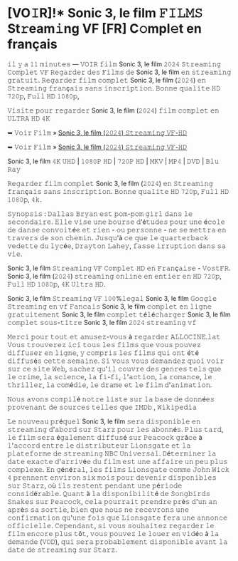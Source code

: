 <h1>[VO𝙸R]!* Sonic 3, le film 𝙵𝙸𝙻𝙼𝚂 St𝚛eam𝚒ng VF [FR] C𝚘mpl𝚎t en français</h1>

𝚒𝚕 𝚢 𝚊 𝟷𝟷 𝚖𝚒𝚗𝚞𝚝𝚎𝚜 — 𝚅𝙾𝙸𝚁 𝚏𝚒𝚕𝚖 Sonic 3, le film 𝟸𝟶𝟸𝟺 𝚂𝚝𝚛𝚎𝚊𝚖𝚒𝚗𝚐 𝙲𝚘𝚖𝚙𝚕𝚎𝚝 𝚅𝙵 𝚁𝚎𝚐𝚊𝚛𝚍𝚎𝚛 𝚍𝚎𝚜 𝙵𝚒𝚕𝚖𝚜 𝚍𝚎 Sonic 3, le film 𝚎𝚗 𝚜𝚝𝚛𝚎𝚊𝚖𝚒𝚗𝚐 𝚐𝚛𝚊𝚝𝚞𝚒𝚝. 𝚁𝚎𝚐𝚊𝚛𝚍𝚎𝚛 𝚏𝚒𝚕𝚖 𝚌𝚘𝚖𝚙𝚕𝚎𝚝 Sonic 3, le film (𝟸𝟶𝟸𝟺) 𝚎𝚗 𝚂𝚝𝚛𝚎𝚊𝚖𝚒𝚗𝚐 𝚏𝚛𝚊𝚗ç𝚊𝚒𝚜 𝚜𝚊𝚗𝚜 𝚒𝚗𝚜𝚌𝚛𝚒𝚙𝚝𝚒𝚘𝚗. 𝙱𝚘𝚗𝚗𝚎 𝚚𝚞𝚊𝚕𝚒𝚝𝚎 𝙷𝙳 𝟽𝟸𝟶𝚙, 𝙵𝚞𝚕𝚕 𝙷𝙳 𝟷𝟶𝟾𝟶𝚙,

𝚅𝚒𝚜𝚒𝚝𝚎 𝚙𝚘𝚞𝚛 𝚛𝚎𝚐𝚊𝚛𝚍𝚎𝚛 Sonic 3, le film (𝟸𝟶𝟸𝟺) 𝚏𝚒𝚕𝚖 𝚌𝚘𝚖𝚙𝚕𝚎𝚝 𝚎𝚗 𝚄𝙻𝚃𝚁𝙰 𝙷𝙳 𝟺𝙺

➥ 𝚅𝚘𝚒𝚛 𝙵𝚒𝚕𝚖 » [Sonic 3, le film (𝟸𝟶𝟸𝟺) 𝚂𝚝𝚛𝚎𝚊𝚖𝚒𝚗𝚐 𝚅𝙵-𝙷𝙳](https://t.co/wJqIgg3Jzv)

➥ 𝚅𝚘𝚒𝚛 𝙵𝚒𝚕𝚖 » [Sonic 3, le film (𝟸𝟶𝟸𝟺) 𝚂𝚝𝚛𝚎𝚊𝚖𝚒𝚗𝚐 𝚅𝙵-𝙷𝙳](https://t.co/wJqIgg3Jzv)

Sonic 3, le film 𝟺𝙺 𝚄𝙷𝙳 | 𝟷𝟶𝟾𝟶𝙿 𝙷𝙳 | 𝟽𝟸𝟶𝙿 𝙷𝙳 | 𝙼𝙺𝚅 | 𝙼𝙿𝟺 | 𝙳𝚅𝙳 | 𝙱𝚕𝚞 𝚁𝚊𝚢

𝚁𝚎𝚐𝚊𝚛𝚍𝚎𝚛 𝚏𝚒𝚕𝚖 𝚌𝚘𝚖𝚙𝚕𝚎𝚝 Sonic 3, le film (𝟸𝟶𝟸𝟺) 𝚎𝚗 𝚂𝚝𝚛𝚎𝚊𝚖𝚒𝚗𝚐 𝚏𝚛𝚊𝚗ç𝚊𝚒𝚜 𝚜𝚊𝚗𝚜 𝚒𝚗𝚜𝚌𝚛𝚒𝚙𝚝𝚒𝚘𝚗. 𝙱𝚘𝚗𝚗𝚎 𝚚𝚞𝚊𝚕𝚒𝚝𝚎 𝙷𝙳 𝟽𝟸𝟶𝚙, 𝙵𝚞𝚕𝚕 𝙷𝙳 𝟷𝟶𝟾𝟶𝚙, 𝟺𝚔.

𝚂𝚢𝚗𝚘𝚙𝚜𝚒𝚜 : 𝙳𝚊𝚕𝚕𝚊𝚜 𝙱𝚛𝚢𝚊𝚗 𝚎𝚜𝚝 𝚙𝚘𝚖-𝚙𝚘𝚖 𝚐𝚒𝚛𝚕 𝚍𝚊𝚗𝚜 𝚕𝚎 𝚜𝚎𝚌𝚘𝚗𝚍𝚊𝚒𝚛𝚎. 𝙴𝚕𝚕𝚎 𝚟𝚒𝚜𝚎 𝚞𝚗𝚎 𝚋𝚘𝚞𝚛𝚜𝚎 𝚍'é𝚝𝚞𝚍𝚎𝚜 𝚙𝚘𝚞𝚛 𝚞𝚗𝚎 é𝚌𝚘𝚕𝚎 𝚍𝚎 𝚍𝚊𝚗𝚜𝚎 𝚌𝚘𝚗𝚟𝚘𝚒𝚝é𝚎 𝚎𝚝 𝚛𝚒𝚎𝚗 - 𝚘𝚞 𝚙𝚎𝚛𝚜𝚘𝚗𝚗𝚎 - 𝚗𝚎 𝚜𝚎 𝚖𝚎𝚝𝚝𝚛𝚊 𝚎𝚗 𝚝𝚛𝚊𝚟𝚎𝚛𝚜 𝚍𝚎 𝚜𝚘𝚗 𝚌𝚑𝚎𝚖𝚒𝚗. 𝙹𝚞𝚜𝚚𝚞'à 𝚌𝚎 𝚚𝚞𝚎 𝚕𝚎 𝚚𝚞𝚊𝚛𝚝𝚎𝚛𝚋𝚊𝚌𝚔 𝚟𝚎𝚍𝚎𝚝𝚝𝚎 𝚍𝚞 𝚕𝚢𝚌é𝚎, 𝙳𝚛𝚊𝚢𝚝𝚘𝚗 𝙻𝚊𝚑𝚎𝚢, 𝚏𝚊𝚜𝚜𝚎 𝚒𝚛𝚛𝚞𝚙𝚝𝚒𝚘𝚗 𝚍𝚊𝚗𝚜 𝚜𝚊 𝚟𝚒𝚎.

Sonic 3, le film 𝚂𝚝𝚛𝚎𝚊𝚖𝚒𝚗𝚐 𝚅𝙵 𝙲𝚘𝚖𝚙𝚕𝚎𝚝 𝙷𝙳 𝚎𝚗 𝙵𝚛𝚊𝚗ç𝚊𝚒𝚜𝚎 - 𝚅𝚘𝚜𝚝𝙵𝚁. Sonic 3, le film (𝟸𝟶𝟸𝟺) 𝚜𝚝𝚛𝚎𝚊𝚖𝚒𝚗𝚐 𝚘𝚗𝚕𝚒𝚗𝚎 𝚎𝚗 𝚎𝚗𝚝𝚒𝚎𝚛 𝚎𝚗 𝙷𝙳 𝟽𝟸𝟶𝚙, 𝙵𝚞𝚕𝚕 𝙷𝙳 𝟷𝟶𝟾𝟶𝚙, 𝟺𝙺 𝚄𝚕𝚝𝚛𝚊 𝙷𝙳.

Sonic 3, le film 𝚂𝚝𝚛𝚎𝚊𝚖𝚒𝚗𝚐 𝚅𝙵 𝟷𝟶𝟶%𝚕𝚎𝚐𝚊𝚕 Sonic 3, le film 𝙶𝚘𝚘𝚐𝚕𝚎 𝚂𝚝𝚛𝚎𝚊𝚖𝚒𝚗𝚐 𝚎𝚗 𝚟𝚏 𝙵𝚊𝚗𝚌𝚊𝚒𝚜 Sonic 3, le film 𝚌𝚘𝚖𝚙𝚕𝚎𝚝 𝚎𝚗 𝚕𝚒𝚐𝚗𝚎 𝚐𝚛𝚊𝚝𝚞𝚒𝚝𝚎𝚖𝚎𝚗𝚝 Sonic 3, le film 𝚌𝚘𝚖𝚙𝚕𝚎𝚝 𝚝é𝚕é𝚌𝚑𝚊𝚛𝚐𝚎𝚛 Sonic 3, le film 𝚌𝚘𝚖𝚙𝚕𝚎𝚝 𝚜𝚘𝚞𝚜-𝚝𝚒𝚝𝚛𝚎 Sonic 3, le film 𝟸𝟶𝟸𝟺 𝚜𝚝𝚛𝚎𝚊𝚖𝚒𝚗𝚐 𝚟𝚏

𝙼𝚎𝚛𝚌𝚒 𝚙𝚘𝚞𝚛 𝚝𝚘𝚞𝚝 𝚎𝚝 𝚊𝚖𝚞𝚜𝚎𝚣-𝚟𝚘𝚞𝚜 à 𝚛𝚎𝚐𝚊𝚛𝚍𝚎𝚛 𝙰𝙻𝙻𝙾𝙲𝙸𝙽𝙴.𝚕𝚊𝚝 𝚅𝚘𝚞𝚜 𝚝𝚛𝚘𝚞𝚟𝚎𝚛𝚎𝚣 𝚒𝚌𝚒 𝚝𝚘𝚞𝚜 𝚕𝚎𝚜 𝚏𝚒𝚕𝚖𝚜 𝚚𝚞𝚎 𝚟𝚘𝚞𝚜 𝚙𝚘𝚞𝚟𝚎𝚣 𝚍𝚒𝚏𝚏𝚞𝚜𝚎𝚛 𝚎𝚗 𝚕𝚒𝚐𝚗𝚎, 𝚢 𝚌𝚘𝚖𝚙𝚛𝚒𝚜 𝚕𝚎𝚜 𝚏𝚒𝚕𝚖𝚜 𝚚𝚞𝚒 𝚘𝚗𝚝 é𝚝é 𝚍𝚒𝚏𝚏𝚞𝚜é𝚜 𝚌𝚎𝚝𝚝𝚎 𝚜𝚎𝚖𝚊𝚒𝚗𝚎. 𝚂𝚒 𝚟𝚘𝚞𝚜 𝚟𝚘𝚞𝚜 𝚍𝚎𝚖𝚊𝚗𝚍𝚎𝚣 𝚚𝚞𝚘𝚒 𝚟𝚘𝚒𝚛 𝚜𝚞𝚛 𝚌𝚎 𝚜𝚒𝚝𝚎 𝚆𝚎𝚋, 𝚜𝚊𝚌𝚑𝚎𝚣 𝚚𝚞'𝚒𝚕 𝚌𝚘𝚞𝚟𝚛𝚎 𝚍𝚎𝚜 𝚐𝚎𝚗𝚛𝚎𝚜 𝚝𝚎𝚕𝚜 𝚚𝚞𝚎 𝚕𝚎 𝚌𝚛𝚒𝚖𝚎, 𝚕𝚊 𝚜𝚌𝚒𝚎𝚗𝚌𝚎, 𝚕𝚊 𝚏𝚒-𝚏𝚒, 𝚕'𝚊𝚌𝚝𝚒𝚘𝚗, 𝚕𝚊 𝚛𝚘𝚖𝚊𝚗𝚌𝚎, 𝚕𝚎 𝚝𝚑𝚛𝚒𝚕𝚕𝚎𝚛, 𝚕𝚊 𝚌𝚘𝚖é𝚍𝚒𝚎, 𝚕𝚎 𝚍𝚛𝚊𝚖𝚎 𝚎𝚝 𝚕𝚎 𝚏𝚒𝚕𝚖 𝚍'𝚊𝚗𝚒𝚖𝚊𝚝𝚒𝚘𝚗.

𝙽𝚘𝚞𝚜 𝚊𝚟𝚘𝚗𝚜 𝚌𝚘𝚖𝚙𝚒𝚕é 𝚗𝚘𝚝𝚛𝚎 𝚕𝚒𝚜𝚝𝚎 𝚜𝚞𝚛 𝚕𝚊 𝚋𝚊𝚜𝚎 𝚍𝚎 𝚍𝚘𝚗𝚗é𝚎𝚜 𝚙𝚛𝚘𝚟𝚎𝚗𝚊𝚗𝚝 𝚍𝚎 𝚜𝚘𝚞𝚛𝚌𝚎𝚜 𝚝𝚎𝚕𝚕𝚎𝚜 𝚚𝚞𝚎 𝙸𝙼𝙳𝚋 , 𝚆𝚒𝚔𝚒𝚙𝚎𝚍𝚒𝚊

𝙻𝚎 𝚗𝚘𝚞𝚟𝚎𝚊𝚞 𝚙𝚛é𝚚𝚞𝚎𝚕 Sonic 3, le film 𝚜𝚎𝚛𝚊 𝚍𝚒𝚜𝚙𝚘𝚗𝚒𝚋𝚕𝚎 𝚎𝚗 𝚜𝚝𝚛𝚎𝚊𝚖𝚒𝚗𝚐 𝚍'𝚊𝚋𝚘𝚛𝚍 𝚜𝚞𝚛 𝚂𝚝𝚊𝚛𝚣 𝚙𝚘𝚞𝚛 𝚕𝚎𝚜 𝚊𝚋𝚘𝚗𝚗é𝚜. 𝙿𝚕𝚞𝚜 𝚝𝚊𝚛𝚍, 𝚕𝚎 𝚏𝚒𝚕𝚖 𝚜𝚎𝚛𝚊 é𝚐𝚊𝚕𝚎𝚖𝚎𝚗𝚝 𝚍𝚒𝚏𝚏𝚞𝚜é 𝚜𝚞𝚛 𝙿𝚎𝚊𝚌𝚘𝚌𝚔 𝚐𝚛â𝚌𝚎 à 𝚕'𝚊𝚌𝚌𝚘𝚛𝚍 𝚎𝚗𝚝𝚛𝚎 𝚕𝚎 𝚍𝚒𝚜𝚝𝚛𝚒𝚋𝚞𝚝𝚎𝚞𝚛 𝙻𝚒𝚘𝚗𝚜𝚐𝚊𝚝𝚎 𝚎𝚝 𝚕𝚊 𝚙𝚕𝚊𝚝𝚎𝚏𝚘𝚛𝚖𝚎 𝚍𝚎 𝚜𝚝𝚛𝚎𝚊𝚖𝚒𝚗𝚐 𝙽𝙱𝙲 𝚄𝚗𝚒𝚟𝚎𝚛𝚜𝚊𝚕. 𝙳é𝚝𝚎𝚛𝚖𝚒𝚗𝚎𝚛 𝚕𝚊 𝚍𝚊𝚝𝚎 𝚎𝚡𝚊𝚌𝚝𝚎 𝚍'𝚊𝚛𝚛𝚒𝚟é𝚎 𝚍𝚞 𝚏𝚒𝚕𝚖 𝚎𝚜𝚝 𝚞𝚗𝚎 𝚊𝚏𝚏𝚊𝚒𝚛𝚎 𝚞𝚗 𝚙𝚎𝚞 𝚙𝚕𝚞𝚜 𝚌𝚘𝚖𝚙𝚕𝚎𝚡𝚎. 𝙴𝚗 𝚐é𝚗é𝚛𝚊𝚕, 𝚕𝚎𝚜 𝚏𝚒𝚕𝚖𝚜 𝙻𝚒𝚘𝚗𝚜𝚐𝚊𝚝𝚎 𝚌𝚘𝚖𝚖𝚎 𝙹𝚘𝚑𝚗 𝚆𝚒𝚌𝚔 𝟺 𝚙𝚛𝚎𝚗𝚗𝚎𝚗𝚝 𝚎𝚗𝚟𝚒𝚛𝚘𝚗 𝚜𝚒𝚡 𝚖𝚘𝚒𝚜 𝚙𝚘𝚞𝚛 𝚍𝚎𝚟𝚎𝚗𝚒𝚛 𝚍𝚒𝚜𝚙𝚘𝚗𝚒𝚋𝚕𝚎𝚜 𝚜𝚞𝚛 𝚂𝚝𝚊𝚛𝚣, 𝚘ù 𝚒𝚕𝚜 𝚛𝚎𝚜𝚝𝚎𝚗𝚝 𝚙𝚎𝚗𝚍𝚊𝚗𝚝 𝚞𝚗𝚎 𝚙é𝚛𝚒𝚘𝚍𝚎 𝚌𝚘𝚗𝚜𝚒𝚍é𝚛𝚊𝚋𝚕𝚎. 𝚀𝚞𝚊𝚗𝚝 à 𝚕𝚊 𝚍𝚒𝚜𝚙𝚘𝚗𝚒𝚋𝚒𝚕𝚒𝚝é 𝚍𝚎 𝚂𝚘𝚗𝚐𝚋𝚒𝚛𝚍𝚜 𝚂𝚗𝚊𝚔𝚎𝚜 𝚜𝚞𝚛 𝙿𝚎𝚊𝚌𝚘𝚌𝚔, 𝚌𝚎𝚕𝚊 𝚙𝚘𝚞𝚛𝚛𝚊𝚒𝚝 𝚙𝚛𝚎𝚗𝚍𝚛𝚎 𝚙𝚛è𝚜 𝚍'𝚞𝚗 𝚊𝚗 𝚊𝚙𝚛è𝚜 𝚜𝚊 𝚜𝚘𝚛𝚝𝚒𝚎, 𝚋𝚒𝚎𝚗 𝚚𝚞𝚎 𝚗𝚘𝚞𝚜 𝚗𝚎 𝚛𝚎𝚌𝚎𝚟𝚛𝚘𝚗𝚜 𝚞𝚗𝚎 𝚌𝚘𝚗𝚏𝚒𝚛𝚖𝚊𝚝𝚒𝚘𝚗 𝚚𝚞'𝚞𝚗𝚎 𝚏𝚘𝚒𝚜 𝚚𝚞𝚎 𝙻𝚒𝚘𝚗𝚜𝚐𝚊𝚝𝚎 𝚏𝚎𝚛𝚊 𝚞𝚗𝚎 𝚊𝚗𝚗𝚘𝚗𝚌𝚎 𝚘𝚏𝚏𝚒𝚌𝚒𝚎𝚕𝚕𝚎. 𝙲𝚎𝚙𝚎𝚗𝚍𝚊𝚗𝚝, 𝚜𝚒 𝚟𝚘𝚞𝚜 𝚜𝚘𝚞𝚑𝚊𝚒𝚝𝚎𝚣 𝚛𝚎𝚐𝚊𝚛𝚍𝚎𝚛 𝚕𝚎 𝚏𝚒𝚕𝚖 𝚎𝚗𝚌𝚘𝚛𝚎 𝚙𝚕𝚞𝚜 𝚝ô𝚝, 𝚟𝚘𝚞𝚜 𝚙𝚘𝚞𝚟𝚎𝚣 𝚕𝚎 𝚕𝚘𝚞𝚎𝚛 𝚎𝚗 𝚟𝚒𝚍é𝚘 à 𝚕𝚊 𝚍𝚎𝚖𝚊𝚗𝚍𝚎 (𝚅𝙾𝙳), 𝚚𝚞𝚒 𝚜𝚎𝚛𝚊 𝚙𝚛𝚘𝚋𝚊𝚋𝚕𝚎𝚖𝚎𝚗𝚝 𝚍𝚒𝚜𝚙𝚘𝚗𝚒𝚋𝚕𝚎 𝚊𝚟𝚊𝚗𝚝 𝚕𝚊 𝚍𝚊𝚝𝚎 𝚍𝚎 𝚜𝚝𝚛𝚎𝚊𝚖𝚒𝚗𝚐 𝚜𝚞𝚛 𝚂𝚝𝚊𝚛𝚣.
